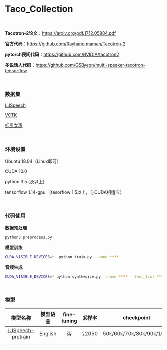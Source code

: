 # Taco_Collection

<br/>

**Tacotron-2论文**：https://arxiv.org/pdf/1712.05884.pdf

**官方代码**：https://github.com/Rayhane-mamah/Tacotron-2

**pytorch民间代码**：https://github.com/NVIDIA/tacotron2  

**多说话人代码**：https://github.com/GSByeon/multi-speaker-tacotron-tensorflow

<br/>

### 数据集

[LJSpeech](https://keithito.com/LJ-Speech-Dataset/)

[VCTK](https://datashare.is.ed.ac.uk/handle/10283/2651)

[标贝女声](https://www.data-baker.com/open_source.html)

<br/>

### 环境设置

Ubuntu 18.04（Linux即可）

CUDA 10.0

python 3.5 (及以上)

tensorflow 1.14-gpu （tesorflow 1.5以上，与CUDA相适应）

<br/>

### 代码使用

**数据预处理**

```bash
python3 preprocess.py
```

**模型训练**

```bash
CUDA_VISIBLE_DEVICES=*  python train.py --name ****
```

**音频生成**

```bash
CUDA_VISIBLE_DEVICES=* python synthesize.py --name **** --text_list ****
```

<br/>

### 模型



|                           模型名称                           | 模型语言 | fine-tuning | 采样率 |        checkpoint        |
| :----------------------------------------------------------: | :------: | :---------: | :----: | :----------------------: |
| [LJSpeech-pretrain](https://pan.baidu.com/s/16aqMgvp4oe2Fmamt3iS-Og ) | English  |     否      | 22050  | 50k/60k/70k/80k/90k/100k |
|                                                              |          |             |        |                          |
|                                                              |          |             |        |                          |





